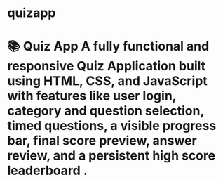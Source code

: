 # quizapp
# 📚 Quiz App  A fully functional and responsive Quiz Application built using **HTML, CSS, and JavaScript** with features like user login, category and question selection, timed questions, a visible progress bar, final score preview, answer review, and a persistent high score leaderboard .
